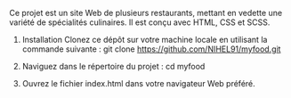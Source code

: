Ce projet est un site Web  de plusieurs restaurants, mettant en vedette une variété de spécialités culinaires. Il est conçu avec HTML, CSS et SCSS.

1) Installation
Clonez ce dépôt sur votre machine locale en utilisant la commande suivante :
git clone https://github.com/NIHEL91/myfood.git

2) Naviguez dans le répertoire du projet :
cd myfood

3) Ouvrez le fichier index.html dans votre navigateur Web préféré.
